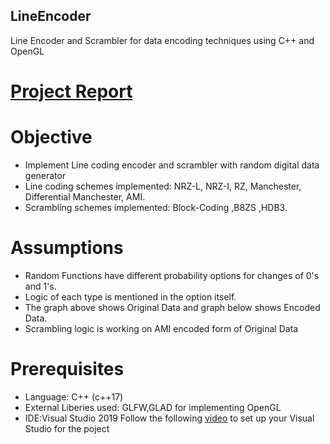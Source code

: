 ## LineEncoder
Line Encoder and Scrambler for data encoding techniques using C++ and OpenGL
# [Project Report](Project%20Report.pdf)
# Objective
  - Implement Line coding encoder and scrambler with random digital data generator
  - Line coding schemes implemented: NRZ-L, NRZ-I, RZ, Manchester, Differential Manchester, AMI.
  - Scrambling schemes implemented: Block-Coding ,B8ZS ,HDB3.
# Assumptions
  - Random Functions have different probability options for changes of 0's and 1's.
  - Logic of each type is mentioned in the option itself.
  - The graph above shows Original Data and graph below shows Encoded Data.
  - Scrambling logic is working on AMI encoded form of Original Data
# Prerequisites
  - Language: C++ (c++17)
  - External Liberies used: GLFW,GLAD for implementing OpenGL
  - IDE:Visual Studio 2019
Follow the following [video](https://www.youtube.com/watch?v=45MIykWJ-C4) to set up your Visual Studio for the poject
